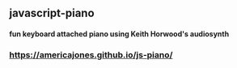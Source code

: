 ## javascript-piano
#### fun keyboard attached piano using Keith Horwood's audiosynth
### https://americajones.github.io/js-piano/
